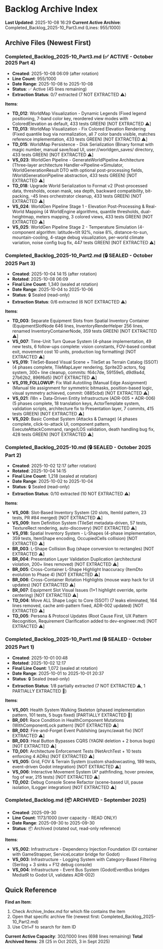 # Backlog Archive Index

**Last Updated**: 2025-10-08 16:29
**Current Active Archive**: Completed_Backlog_2025-10_Part3.md (Lines: 955/1000)

## Archive Files (Newest First)

### Completed_Backlog_2025-10_Part3.md (✅ ACTIVE - October 2025 Part 4)
- **Created**: 2025-10-08 06:09 (after rotation)
- **Line Count**: 955/1000
- **Date Range**: 2025-10-08 to 2025-10-08
- **Status**: ✅ Active (45 lines remaining)
- **Extraction Status**: 0/7 extracted (7 NOT EXTRACTED ⚠️)

**Items**:
- **TD_012**: WorldMap Visualization - Dynamic Legends (Fixed legend positioning, 7-band color key, reordered view modes with ColoredElevation as default, 433 tests GREEN) [NOT EXTRACTED ⚠️]
- **TD_013**: WorldMap Visualization - Fix Colored Elevation Rendering (Fixed quantile bug via normalization, all 7 color bands visible, matches reference implementation, 433 tests GREEN) [NOT EXTRACTED ⚠️]
- **TD_015**: WorldMap Persistence - Disk Serialization (Binary format with magic number, manual save/load UI, user://worldgen_saves/ directory, 433 tests GREEN) [NOT EXTRACTED ⚠️]
- **VS_023**: WorldGen Pipeline - GenerateWorldPipeline Architecture (Three-layer architecture Handler→Pipeline→Simulator, WorldGenerationResult DTO with optional post-processing fields, IWorldGenerationPipeline abstraction, 433 tests GREEN) [NOT EXTRACTED ⚠️]
- **TD_018**: Upgrade World Serialization to Format v2 (Post-processed data, thresholds, ocean mask, sea depth, backward compatibility, bit-packing, -45 lines orchestrator cleanup, 433 tests GREEN) [NOT EXTRACTED ⚠️]
- **VS_024**: WorldGen Pipeline Stage 1 - Elevation Post-Processing & Real-World Mapping (4 WorldEngine algorithms, quantile thresholds, dual-heightmap, meters mapping, 3 colored views, 433 tests GREEN) [NOT EXTRACTED ⚠️]
- **VS_025**: WorldGen Pipeline Stage 2 - Temperature Simulation (4-component algorithm: latitude+tilt 92%, noise 8%, distance-to-sun, mountain-cooling, 4-stage debug visualization, per-world climate variation, noise config bug fix, 447 tests GREEN) [NOT EXTRACTED ⚠️]

### Completed_Backlog_2025-10_Part2.md (🔒 SEALED - October 2025 Part 3)
- **Created**: 2025-10-04 14:15 (after rotation)
- **Rotated**: 2025-10-08 06:09
- **Final Line Count**: 1,340 (sealed at rotation)
- **Date Range**: 2025-10-04 to 2025-10-06
- **Status**: 🔒 Sealed (read-only)
- **Extraction Status**: 0/6 extracted (6 NOT EXTRACTED ⚠️)

**Items**:
- **TD_003**: Separate Equipment Slots from Spatial Inventory Container (EquipmentSlotNode 646 lines, InventoryRenderHelper 256 lines, renamed InventoryContainerNode, 359 tests GREEN) [NOT EXTRACTED ⚠️]
- **VS_007**: Time-Unit Turn Queue System (4-phase implementation, 49 new tests, 6 follow-ups complete: vision constants, FOV-based combat exit, movement cost 10 units, production log formatting) [NOT EXTRACTED ⚠️]
- **VS_019**: TileSet-Based Visual Scene + TileSet as Terrain Catalog (SSOT) (4 phases complete, TileMapLayer rendering, Sprite2D actors, fog system, 300+ line cleanup, commits: f64c7de, 59159e5, d9d9a4d, 27b62b2, 896f6d5) [NOT EXTRACTED ⚠️]
- **VS_019_FOLLOWUP**: Fix Wall Autotiling (Manual Edge Assignment) (Manual tile assignment for symmetric bitmasks, position-based logic, visual symmetry achieved, commit: 0885cbd) [NOT EXTRACTED ⚠️]
- **VS_021**: i18n + Data-Driven Entity Infrastructure (ADR-005 + ADR-006) (5 phases complete, 18 translation keys, ActorTemplate system, validation scripts, architecture fix to Presentation layer, 7 commits, 415 tests GREEN) [NOT EXTRACTED ⚠️]
- **VS_020**: Basic Combat System (Attacks & Damage) (4 phases complete, click-to-attack UI, component pattern, ExecuteAttackCommand, range/LOS validation, death handling bug fix, 428 tests GREEN) [NOT EXTRACTED ⚠️]

### Completed_Backlog_2025-10.md (🔒 SEALED - October 2025 Part 2)
- **Created**: 2025-10-02 12:17 (after rotation)
- **Rotated**: 2025-10-04 14:15
- **Final Line Count**: 1,218 (sealed at rotation)
- **Date Range**: 2025-10-02 to 2025-10-04
- **Status**: 🔒 Sealed (read-only)
- **Extraction Status**: 0/10 extracted (10 NOT EXTRACTED ⚠️)

**Items**:
- **VS_008**: Slot-Based Inventory System (20 slots, ItemId pattern, 23 tests, PR #84 merged) [NOT EXTRACTED ⚠️]
- **VS_009**: Item Definition System (TileSet metadata-driven, 57 tests, TextureRect rendering, auto-discovery) [NOT EXTRACTED ⚠️]
- **VS_018**: Spatial Inventory System - L-Shapes (4-phase implementation, 359 tests, ItemShape encoding, OccupiedCells collision) [NOT EXTRACTED ⚠️]
- **BR_003**: L-Shape Collision Bug (shape conversion to rectangles) [NOT EXTRACTED ⚠️]
- **BR_004**: Presentation Layer Validation Duplication (architectural violation, 200+ lines removed) [NOT EXTRACTED ⚠️]
- **BR_005**: Cross-Container L-Shape Highlight Inaccuracy (ItemDto evolution to Phase 4) [NOT EXTRACTED ⚠️]
- **BR_006**: Cross-Container Rotation Highlights (mouse warp hack for UI updates) [NOT EXTRACTED ⚠️]
- **BR_007**: Equipment Slot Visual Issues (1×1 highlight override, sprite centering) [NOT EXTRACTED ⚠️]
- **TD_004**: Move ALL Shape Logic to Core (SSOT) (7 leaks eliminated, 164 lines removed, cache anti-pattern fixed, ADR-002 updated) [NOT EXTRACTED ⚠️]
- **TD_005**: Persona & Protocol Updates (Root Cause First, UX Pattern Recognition, Requirement Clarification added to dev-engineer.md) [NOT EXTRACTED ⚠️]

### Completed_Backlog_2025-10_Part1.md (🔒 SEALED - October 2025 Part 1)
- **Created**: 2025-10-01 00:48
- **Rotated**: 2025-10-02 12:17
- **Final Line Count**: 1,072 (sealed at rotation)
- **Date Range**: 2025-10-01 to 2025-10-01 20:37
- **Status**: 🔒 Sealed (read-only)
- **Extraction Status**: 1/8 partially extracted (7 NOT EXTRACTED ⚠️, 1 PARTIALLY EXTRACTED 🔄)

**Items**:
- **VS_001**: Health System Walking Skeleton (phased implementation pattern, 101 tests, 5 bugs fixed) [PARTIALLY EXTRACTED 🔄]
- **BR_001**: Race Condition in HealthComponent Mutations (WithComponentLock pattern) [NOT EXTRACTED ⚠️]
- **BR_002**: Fire-and-Forget Event Publishing (async/await fix) [NOT EXTRACTED ⚠️]
- **BR_003**: Heal Button Bypasses CQRS (YAGNI deletion + 2 bonus bugs) [NOT EXTRACTED ⚠️]
- **TD_001**: Architecture Enforcement Tests (NetArchTest + 10 tests enforcing 4 ADRs) [NOT EXTRACTED ⚠️]
- **VS_005**: Grid, FOV & Terrain System (custom shadowcasting, 189 tests, event-driven Godot integration) [NOT EXTRACTED ⚠️]
- **VS_006**: Interactive Movement System (A* pathfinding, hover preview, fog of war, 215 tests) [NOT EXTRACTED ⚠️]
- **TD_002**: Debug Console Scene Refactor (scene-based UI, pause isolation, ILogger integration) [NOT EXTRACTED ⚠️]

### Completed_Backlog.md (📦 ARCHIVED - September 2025)
- **Created**: 2025-09-30
- **Line Count**: 1173/1000 (over capacity - READ ONLY)
- **Date Range**: 2025-09-30 to 2025-09-30
- **Status**: 📦 Archived (rotated out, read-only reference)

**Items**:
- **VS_002**: Infrastructure - Dependency Injection Foundation (DI container with GameStrapper, ServiceLocator bridge for Godot)
- **VS_003**: Infrastructure - Logging System with Category-Based Filtering (Serilog + 3 sinks + F12 debug console)
- **VS_004**: Infrastructure - Event Bus System (GodotEventBus bridges MediatR to Godot UI, validates ADR-002)

## Quick Reference

**Find an Item**:
1. Check Archive_Index.md for which file contains the item
2. Open that specific archive file (newest first: Completed_Backlog_2025-10_Part2.md)
3. Use Ctrl+F to search for item ID

**Current Active Capacity**: 302/1000 lines (698 lines remaining)
**Total Archived Items**: 28 (25 in Oct 2025, 3 in Sept 2025)